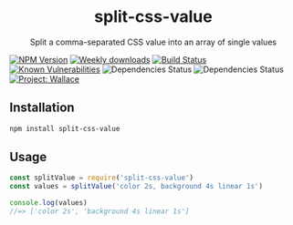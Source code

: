 <div align="center">
	<h1>split-css-value</h1>
	<p>Split a comma-separated CSS value into an array of single values</p>
</div>

[![NPM Version](https://img.shields.io/npm/v/split-css-value.svg)](https://www.npmjs.com/package/split-css-value)
[![Weekly downloads](https://img.shields.io/npm/dw/split-css-value.svg)](https://www.npmjs.com/package/split-css-value)
[![Build Status](https://travis-ci.org/bartveneman/split-css-value.svg?branch=master)](https://travis-ci.org/bartveneman/split-css-value)
[![Known Vulnerabilities](https://snyk.io/test/github/bartveneman/split-css-value/badge.svg)](https://snyk.io/test/github/bartveneman/split-css-value)
![Dependencies Status](https://img.shields.io/david/bartveneman/split-css-value.svg)
![Dependencies Status](https://img.shields.io/david/dev/bartveneman/split-css-value.svg)
[![Project: Wallace](https://img.shields.io/badge/Project-Wallace-29c87d.svg)](https://www.projectwallace.com/oss)

## Installation

```sh
npm install split-css-value
```

## Usage

```js
const splitValue = require('split-css-value')
const values = splitValue('color 2s, background 4s linear 1s')

console.log(values)
//=> ['color 2s', 'background 4s linear 1s']
```

